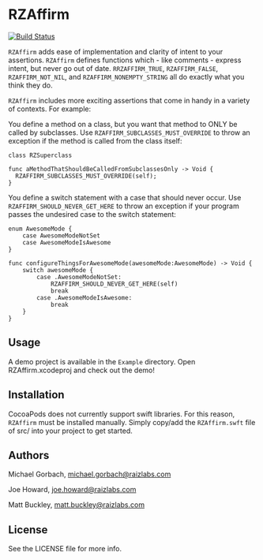 RZAffirm
============

[![Build Status](https://travis-ci.org/Raizlabs/RZAffirm.svg)](https://travis-ci.org/Raizlabs/RZAffirm)

`RZAffirm` adds ease of implementation and clarity of intent to your assertions. `RZAffirm` defines functions which - like comments - express intent, but never go out of date. `RRZAFFIRM_TRUE`, `RZAFFIRM_FALSE`, `RZAFFIRM_NOT_NIL`, and `RZAFFIRM_NONEMPTY_STRING` all do exactly what you think they do.

`RZAffirm` includes more exciting assertions that come in handy in a variety of contexts. For example:

You define a method on a class, but you want that method to ONLY be called by subclasses. Use `RZAFFIRM_SUBCLASSES_MUST_OVERRIDE` to throw an exception if the method is called from the class itself:

```
class RZSuperclass

func aMethodThatShouldBeCalledFromSubclassesOnly -> Void {
  RZAFFIRM_SUBCLASSES_MUST_OVERRIDE(self);
}
```

You define a switch statement with a case that should never occur. Use `RZAFFIRM_SHOULD_NEVER_GET_HERE` to throw an exception if your program passes the undesired case to the switch statement:
```
enum AwesomeMode {
    case AwesomeModeNotSet
    case AwesomeModeIsAwesome
}

func configureThingsForAwesomeMode(awesomeMode:AwesomeMode) -> Void {
    switch awesomeMode {
        case .AwesomeModeNotSet:
            RZAFFIRM_SHOULD_NEVER_GET_HERE(self)
            break
        case .AwesomeModeIsAwesome:
            break
    }
}
```

## Usage

A demo project is available in the `Example` directory. Open RZAffirm.xcodeproj and check out the demo!

## Installation

CocoaPods does not currently support swift libraries. For this reason, `RZAffirm` must be installed manually. Simply copy/add the `RZAffirm.swft` file of src/ into your project to get started.

## Authors

Michael Gorbach, michael.gorbach@raizlabs.com

Joe Howard, joe.howard@raizlabs.com

Matt Buckley, matt.buckley@raizlabs.com

## License

See the LICENSE file for more info.
